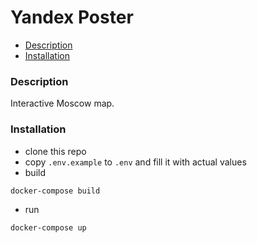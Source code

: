 # Yandex Poster

- [Description](#description)
- [Installation](#installation)

### Description

Interactive Moscow map.

### Installation

- clone this repo
- copy `.env.example` to `.env` and fill it with actual values
- build

```shell
docker-compose build
```

- run

```shell
docker-compose up
```
